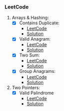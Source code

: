 ### LeetCode


1. Arrays & Hashing:
   - [x] Contains Duplicate:
     - [LeetCode](https://leetcode.com/problems/contains-duplicate/description/)
     - [Solution](src/main/kotlin/arrays_hashing/ContainsDuplicateSolution.kt)
   - [x] Valid Anagram:
     - [LeetCode](https://leetcode.com/problems/valid-anagram/description/)
     - [Solution](src/main/kotlin/arrays_hashing/ValidAnagramSolution.kt)
   - [x] Two Sum:
     - [LeetCode](https://leetcode.com/problems/two-sum/description/)
     - [Solution](src/main/kotlin/arrays_hashing/TwoSumSolution.kt)
   - [x] Group Anagrams:
     - [LeetCode](https://leetcode.com/problems/group-anagrams/)
     - [Solution](src/main/kotlin/arrays_hashing/GroupAnagramsSolution.kt)
2. Two Pointers:
   - [x] Valid Palindrome
     - [LeetCode](https://leetcode.com/problems/valid-palindrome/)
     - [Solution](src/main/kotlin/two_pointers/ValidPalindromeSolution.kt)